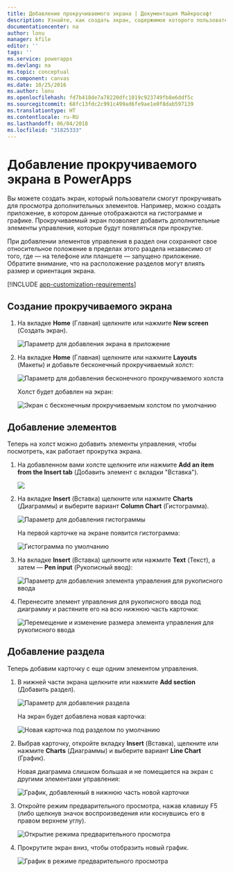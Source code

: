 ```yaml
---
title: Добавление прокручиваемого экрана | Документация Майкрософт
description: Узнайте, как создать экран, содержимое которого пользователи смогут прокручивать.
documentationcenter: na
author: lonu
manager: kfile
editor: ''
tags: ''
ms.service: powerapps
ms.devlang: na
ms.topic: conceptual
ms.component: canvas
ms.date: 10/25/2016
ms.author: lonu
ms.openlocfilehash: fd7b418de7a78220dfc1019c923749fb8e6ddf5c
ms.sourcegitcommit: 68fc13fdc2c991c499ad6fe9ae1e0f8dab597139
ms.translationtype: HT
ms.contentlocale: ru-RU
ms.lasthandoff: 06/04/2018
ms.locfileid: "31825333"
---
```

# <a name="add-a-scrolling-screen-in-powerapps"></a>Добавление прокручиваемого экрана в PowerApps
Вы можете создать экран, который пользователи смогут прокручивать для просмотра дополнительных элементов. Например, можно создать приложение, в котором данные отображаются на гистограмме и графике. Прокручиваемый экран позволяет добавить дополнительные элементы управления, которые будут появляться при прокрутке.

При добавлении элементов управления в раздел они сохраняют свое относительное положение в пределах этого раздела независимо от того, где — на телефоне или планшете — запущено приложение. Обратите внимание, что на расположение разделов могут влиять размер и ориентация экрана.  

[!INCLUDE [app-customization-requirements](../../includes/app-customization-requirements.md)]

## <a name="create-a-scrolling-screen"></a>Создание прокручиваемого экрана
1. На вкладке **Home** (Главная) щелкните или нажмите **New screen** (Создать экран).
   
    ![Параметр для добавления экрана в приложение][1]
2. На вкладке **Home** (Главная) щелкните или нажмите **Layouts** (Макеты) и добавьте бесконечный прокручиваемый холст:  
   
    ![Параметр для добавления бесконечного прокручиваемого холста][2]
   
    Холст будет добавлен на экран:  
   
    ![Экран с бесконечным прокручиваемым холстом по умолчанию][3]

## <a name="add-elements"></a>Добавление элементов
Теперь на холст можно добавить элементы управления, чтобы посмотреть, как работает прокрутка экрана.

1. На добавленном вами холсте щелкните или нажмите **Add an item from the Insert tab** (Добавить элемент с вкладки "Вставка").
   
    ![][4]
2. На вкладке **Insert** (Вставка) щелкните или нажмите **Charts** (Диаграммы) и выберите вариант **Column Chart** (Гистограмма).
   
    ![Параметр для добавления гистограммы][5]
   
    На первой карточке на экране появится гистограмма:  
   
    ![Гистограмма по умолчанию][7]
3. На вкладке **Insert** (Вставка) щелкните или нажмите **Text** (Текст), а затем — **Pen input** (Рукописный ввод):  
   
    ![Параметр для добавления элемента управления для рукописного ввода][8]
4. Перенесите элемент управления для рукописного ввода под диаграмму и растяните его на всю нижнюю часть карточки:  
   
    ![Перемещение и изменение размера элемента управления для рукописного ввода][9]

## <a name="add-a-section"></a>Добавление раздела
Теперь добавим карточку с еще одним элементом управления.

1. В нижней части экрана щелкните или нажмите **Add section** (Добавить раздел).  
   
    ![Параметр для добавления раздела][10]
   
    На экран будет добавлена новая карточка:  
   
    ![Новая карточка под разделом по умолчанию][11]
2. Выбрав карточку, откройте вкладку **Insert** (Вставка), щелкните или нажмите **Charts** (Диаграммы) и выберите вариант **Line Chart** (График).
   
    Новая диаграмма слишком большая и не помещается на экран с другими элементами управления:  
   
    ![График, добавленный в нижнюю часть новой карточки][12]
3. Откройте режим предварительного просмотра, нажав клавишу F5 (либо щелкнув значок воспроизведения или коснувшись его в правом верхнем углу).
   
    ![Открытие режима предварительного просмотра](./media/add-scrolling-screen/open-preview.png)
4. Прокрутите экран вниз, чтобы отобразить новый график.  
   
    ![График в режиме предварительного просмотра][13]

[1]: ./media/add-scrolling-screen/add-screen.png
[2]: ./media/add-scrolling-screen/add-canvas.png
[3]: ./media/add-scrolling-screen/default-canvas.png
[4]: ./media/add-scrolling-screen/insert-visual.png
[5]: ./media/add-scrolling-screen/add-chart.png
[7]: ./media/add-scrolling-screen/default-chart.png
[8]: ./media/add-scrolling-screen/add-pen.png
[9]: ./media/add-scrolling-screen/move-resize-pen.png
[10]: ./media/add-scrolling-screen/add-section.png
[11]: ./media/add-scrolling-screen/new-card.png
[12]: ./media/add-scrolling-screen/add-line-chart.png
[13]: ./media/add-scrolling-screen/line-chart-preview.png
